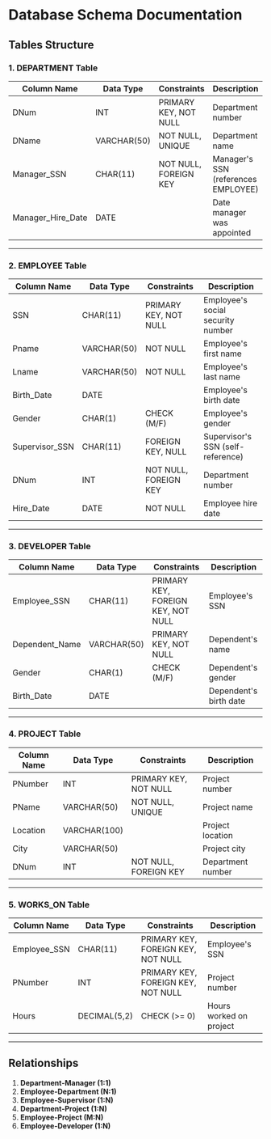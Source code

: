 # Database Schema Documentation

## Tables Structure

### 1. DEPARTMENT Table
| Column Name       | Data Type     | Constraints               | Description                     |
|-------------------|---------------|---------------------------|---------------------------------|
| DNum             | INT           | PRIMARY KEY, NOT NULL     | Department number               |
| DName            | VARCHAR(50)   | NOT NULL, UNIQUE          | Department name                 |
| Manager_SSN      | CHAR(11)      | NOT NULL, FOREIGN KEY     | Manager's SSN (references EMPLOYEE) |
| Manager_Hire_Date| DATE          |                           | Date manager was appointed      |


---

### 2. EMPLOYEE Table
| Column Name       | Data Type     | Constraints               | Description                     |
|-------------------|---------------|---------------------------|---------------------------------|
| SSN              | CHAR(11)      | PRIMARY KEY, NOT NULL     | Employee's social security number |
| Pname            | VARCHAR(50)   | NOT NULL                  | Employee's first name           |
| Lname            | VARCHAR(50)   | NOT NULL                  | Employee's last name            |
| Birth_Date       | DATE          |                           | Employee's birth date           |
| Gender           | CHAR(1)       | CHECK (M/F)             | Employee's gender               |
| Supervisor_SSN   | CHAR(11)      | FOREIGN KEY, NULL         | Supervisor's SSN (self-reference) |
| DNum             | INT           | NOT NULL, FOREIGN KEY     | Department number               |
| Hire_Date        | DATE          | NOT NULL                  | Employee hire date              |


---

### 3. DEVELOPER Table
| Column Name       | Data Type     | Constraints               | Description                     |
|-------------------|---------------|---------------------------|---------------------------------|
| Employee_SSN     | CHAR(11)      | PRIMARY KEY, FOREIGN KEY, NOT NULL | Employee's SSN |
| Dependent_Name   | VARCHAR(50)   | PRIMARY KEY, NOT NULL     | Dependent's name                |
| Gender           | CHAR(1)       | CHECK (M/F)             | Dependent's gender              |
| Birth_Date       | DATE          |                           | Dependent's birth date          |


---

### 4. PROJECT Table
| Column Name       | Data Type     | Constraints               | Description                     |
|-------------------|---------------|---------------------------|---------------------------------|
| PNumber          | INT           | PRIMARY KEY, NOT NULL     | Project number                  |
| PName            | VARCHAR(50)   | NOT NULL, UNIQUE          | Project name                    |
| Location         | VARCHAR(100)  |                           | Project location                |
| City             | VARCHAR(50)   |                           | Project city                    |
| DNum             | INT           | NOT NULL, FOREIGN KEY     | Department number               |

---

### 5. WORKS_ON Table
| Column Name       | Data Type     | Constraints               | Description                     |
|-------------------|---------------|---------------------------|---------------------------------|
| Employee_SSN     | CHAR(11)      | PRIMARY KEY, FOREIGN KEY, NOT NULL | Employee's SSN |
| PNumber          | INT           | PRIMARY KEY, FOREIGN KEY, NOT NULL | Project number |
| Hours            | DECIMAL(5,2)  | CHECK (>= 0)              | Hours worked on project         |

---

## Relationships

1. **Department-Manager (1:1)**
2. **Employee-Department (N:1)**
3. **Employee-Supervisor (1:N)**
4. **Department-Project (1:N)**
5. **Employee-Project (M:N)**
6. **Employee-Developer (1:N)**
   


